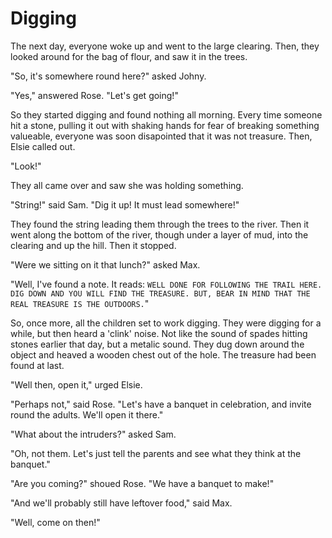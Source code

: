 # Digging

The next day, everyone woke up and went to the large clearing. Then, they looked around for the bag of flour, and saw it in the trees.

"So, it's somewhere round here?" asked Johny.

"Yes," answered Rose. "Let's get going!"

So they started digging and found nothing all morning. Every time someone hit a stone, pulling it out with shaking hands for fear of breaking something valueable, everyone was soon disapointed that it was not treasure. Then, Elsie called out.

"Look!"

They all came over and saw she was holding something.

"String!" said Sam. "Dig it up! It must lead somewhere!"

They found the string leading them through the trees to the river. Then it went along the bottom of the river, though under a layer of mud, into the clearing and up the hill. Then it stopped.

"Were we sitting on it that lunch?" asked Max.

"Well, I've found a note. It reads: `WELL DONE FOR FOLLOWING THE TRAIL HERE. DIG DOWN AND YOU WILL FIND THE TREASURE. BUT, BEAR IN MIND THAT THE REAL TREASURE IS THE OUTDOORS.`"

So, once more, all the children set to work digging. They were digging for a while, but then heard a 'clink' noise. Not like the sound of spades hitting stones earlier that day, but a metalic sound. They dug down around the object and heaved a wooden chest out of the hole. The treasure had been found at last.

"Well then, open it," urged Elsie.

"Perhaps not," said Rose. "Let's have a banquet in celebration, and invite round the adults. We'll open it there."

"What about the intruders?" asked Sam.

"Oh, not them. Let's just tell the parents and see what they think at the banquet."

"Are you coming?" shoued Rose. "We have a banquet to make!"

"And we'll probably still have leftover food," said Max.

"Well, come on then!"
